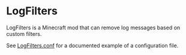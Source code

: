 # LogFilters
LogFilters is a Minecraft mod that can remove log messages based on custom filters.

See [LogFilters.conf](https://github.com/coolsquid/LogFilters/blob/master/LogFilters.conf) for a documented example of a configuration file.